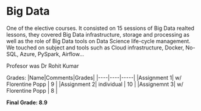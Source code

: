 # Big Data
One of the elective courses. It consisted on 15 sessions of Big Data realted lessons, they covered Big Data infrastructure, storage and processing as well as the role of Big Data tools on Data Science life-cycle management. We touched on subject and tools such as Cloud infrastructure, Docker, No-SQL, Azure, PySpark, Airflow...

Profesor was Dr Rohit Kumar

Grades:
|Name|Comments|Grades|
|----|----|-----|
|Assignment 1| w/ Florentine Popp | 9 |
|Assignment 2| individual |  10 |
|Assignemnt 3| w/ Florentine Popp | 8 |

**Final Grade: 8.9**

